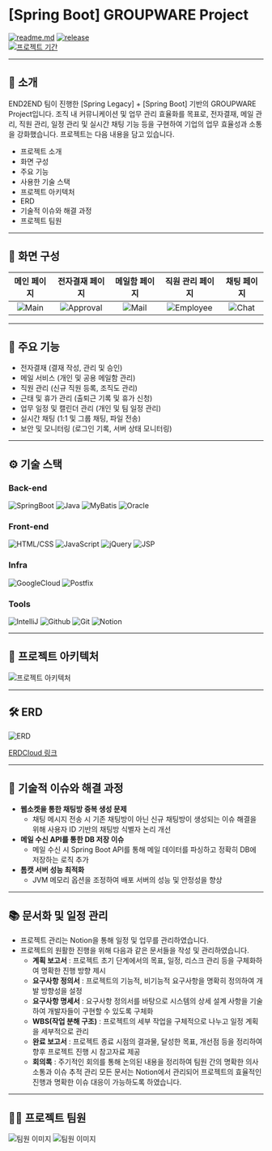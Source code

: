 <!-- logo -->

# [Spring Boot] GROUPWARE Project

[![readme.md](https://img.shields.io/badge/-readme.md-important?style=flat&logo=google-chrome&logoColor=white)]() [![release](https://img.shields.io/badge/release-v3.5.2-yellow?style=flat&logo=google-chrome&logoColor=white)]()  
[![프로젝트 기간](https://img.shields.io/badge/프로젝트_기간-2025.03.27~2025.04.18-green?style=flat)]()

---

## 📝 소개
END2END 팀이 진행한 [Spring Legacy] + [Spring Boot] 기반의 GROUPWARE Project입니다. 조직 내 커뮤니케이션 및 업무 관리 효율화를 목표로, 전자결재, 메일 관리, 직원 관리, 일정 관리 및 실시간 채팅 기능 등을 구현하여 기업의 업무 효율성과 소통을 강화했습니다. 프로젝트는 다음 내용을 담고 있습니다.

- 프로젝트 소개
- 화면 구성
- 주요 기능
- 사용한 기술 스택
- 프로젝트 아키텍처
- ERD
- 기술적 이슈와 해결 과정
- 프로젝트 팀원

---

## 🎨 화면 구성

| 메인 페이지 | 전자결재 페이지 | 메일함 페이지 | 직원 관리 페이지 | 채팅 페이지 |
| :---: | :---: | :---: | :---: | :---: |
| ![Main](your-image-url) | ![Approval](your-image-url) | ![Mail](your-image-url) | ![Employee](your-image-url) | ![Chat](your-image-url) |

---

## 📌 주요 기능
- 전자결재 (결재 작성, 관리 및 승인)
- 메일 서비스 (개인 및 공용 메일함 관리)
- 직원 관리 (신규 직원 등록, 조직도 관리)
- 근태 및 휴가 관리 (출퇴근 기록 및 휴가 신청)
- 업무 일정 및 캘린더 관리 (개인 및 팀 일정 관리)
- 실시간 채팅 (1:1 및 그룹 채팅, 파일 전송)
- 보안 및 모니터링 (로그인 기록, 서버 상태 모니터링)

---

## ⚙ 기술 스택

### Back-end
![SpringBoot](your-image-url)
![Java](your-image-url)
![MyBatis](your-image-url)
![Oracle](your-image-url)

### Front-end
![HTML/CSS](your-image-url)
![JavaScript](your-image-url)
![jQuery](your-image-url)
![JSP](your-image-url)

### Infra
![GoogleCloud](your-image-url)
![Postfix](your-image-url)

### Tools
![IntelliJ](your-image-url)
![Github](your-image-url)
![Git](your-image-url)
![Notion](your-image-url)

---

## 🏢 프로젝트 아키텍처
![프로젝트 아키텍처](https://github.com/user-attachments/assets/720468fb-3de7-4243-b616-fc55229958b7)

---

## 🛠️ ERD

![ERD](https://github.com/user-attachments/assets/ea32ae49-2aa5-4a7f-8a2e-817cec7832cd)

[ERDCloud 링크](https://www.erdcloud.com/d/T4ZMac44Pooucd7WL)

---

## 🤔 기술적 이슈와 해결 과정
- **웹소켓을 통한 채팅방 중복 생성 문제**
  - 채팅 메시지 전송 시 기존 채팅방이 아닌 신규 채팅방이 생성되는 이슈 해결을 위해 사용자 ID 기반의 채팅방 식별자 논리 개선
- **메일 수신 API를 통한 DB 저장 이슈**
  - 메일 수신 시 Spring Boot API를 통해 메일 데이터를 파싱하고 정확히 DB에 저장하는 로직 추가
- **톰캣 서버 성능 최적화**
  - JVM 메모리 옵션을 조정하여 배포 서버의 성능 및 안정성을 향상

---

## 📚 문서화 및 일정 관리
- 프로젝트 관리는 Notion을 통해 일정 및 업무를 관리하였습니다.
- 프로젝트의 원활한 진행을 위해 다음과 같은 문서들을 작성 및 관리하였습니다.
  - **계획 보고서** : 프로젝트 초기 단계에서의 목표, 일정, 리스크 관리 등을 구체화하여 명확한 진행 방향 제시
  - **요구사항 정의서** : 프로젝트의 기능적, 비기능적 요구사항을 명확히 정의하여 개발 방향성을 설정
  - **요구사항 명세서** : 요구사항 정의서를 바탕으로 시스템의 상세 설계 사항을 기술하여 개발자들이 구현할 수 있도록 구체화
  - **WBS(작업 분해 구조)** : 프로젝트의 세부 작업을 구체적으로 나누고 일정 계획을 세부적으로 관리
  - **완료 보고서** : 프로젝트 종료 시점의 결과물, 달성한 목표, 개선점 등을 정리하여 향후 프로젝트 진행 시 참고자료 제공
  - **회의록** : 주기적인 회의를 통해 논의된 내용을 정리하여 팀원 간의 명확한 의사소통과 이슈 추적 관리
모든 문서는 Notion에서 관리되어 프로젝트의 효율적인 진행과 명확한 이슈 대응이 가능하도록 하였습니다.

---

## 💁‍♂️ 프로젝트 팀원
![팀원 이미지](https://github.com/user-attachments/assets/c7ecdbb5-1d9e-4a56-b4ed-3ef84271ad57)
![팀원 이미지](https://github.com/user-attachments/assets/6181a8db-76b5-4682-bbc5-16041f32993f)



